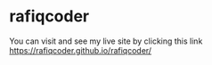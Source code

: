 ﻿# rafiqcoder

You can visit and see my live site by clicking this link https://rafiqcoder.github.io/rafiqcoder/
